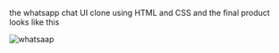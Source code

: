 the whatsapp chat UI clone using HTML and CSS 
and the final product looks like this 

![whatsaap](https://user-images.githubusercontent.com/100835323/161372956-2de60603-6377-444e-8d50-0e285b16bbfd.png)

